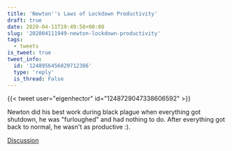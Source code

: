 ```yaml
---
title: 'Newton''s Laws of Lockdown Productivity'
draft: true
date: 2020-04-11T19:49:58+00:00
slug: '202004111949-newton-lockdown-productivity'
tags:
  - tweets
is_tweet: true
tweet_info:
  id: '1248956456029712386'
  type: 'reply'
  is_thread: False
---
```




{{< tweet user="eigenhector" id="1248729047338606592" >}}

Newton did his best work during black plague when everything got shutdown, he was "furloughed" and had nothing to do. After everything got back to normal, he wasn't as productive :).

[Discussion](https://x.com/sytelus/status/1248956456029712386)
